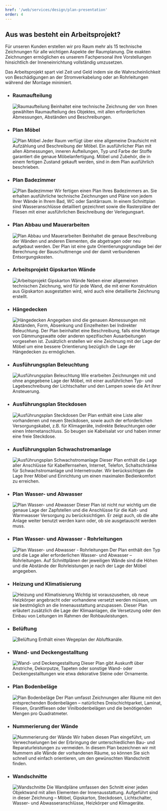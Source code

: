 ```yaml
---
href: '/web/services/design/plan-presentation'
order: 4
---
```

## Aus was besteht ein **Arbeitsprojekt**?
Für unseren Kunden erstellen wir pro Raum mehr als 15 technische Zeichnungen für alle wichtigen Aspekte der Raumplanung. Die exakten Zeichnungen ermöglichen es unserem Fachpersonal ihre Vorstellungen hinsichtlich der Inneneinrichtung vollständig umzusetzen. 

Das Arbeitsprojekt spart viel Zeit und Geld indem sie die Wahrscheinlichkeit von Beschädigungen an der Stromverkabelung oder an Rohrleitungen während der Montage minimiert.

-   ### Raumaufteilung
    ![Raumaufteilung](../images/plan-01-de.v.png)
    Beinhaltet eine technische Zeichnung der  von Ihnen gewählten Raumaufteilung des Objektes, mit allen erforderlichen Abmessungen, Abständen und Beschreibungen.

-   ### Plan **Möbel**
    ![Plan Möbel](../images/plan-17-de.v.png)
    Jeder Raum verfügt über eine allgemeine Draufsicht mit Aufzählung und Beschreibung der Möbel. Ein ausführlicher Plan mit allen Abmessungen, inneren Aufteilungen, Typ und Farbe der Stoffe garantiert die genaue Möbelanfertigung. Möbel und Zubehör, die in einem fertigen Zustand gekauft werden, sind in dem Plan ausführlich beschrieben.

-   ### Plan Badezimmer
    ![Plan Badezimmer](../images/plan-16-de.v.png)
    Wir fertigen einen Plan Ihres Badezimmers  an. Sie erhalten ausführliche technische Zeichnungen und Pläne von jedem Ihrer Wände in Ihrem Bad, WC oder Sanitärraum. In einem Schnittplan sind Wasseranschlüsse detailliert gezeichnet sowie die Rasterpläne der Fliesen mit einer ausführlichen Beschreibung der Verlegungsart.

-   ### Plan Abbau und Mauerarbeiten
    ![Plan Abbau und Mauerarbeiten](../images/plan-02-de.v.png)
    Beinhaltet die genaue Beschreibung der Wänden und anderen Elementen, die abgetragen oder neu aufgebaut werden.  Der  Plan ist eine  gute Orientierungsgrundlage bei der Berechnung der Bauschuttmenge und der damit verbundenen Entsorgungskosten.

-   ### Arbeitsprojekt Gipskarton Wände
    ![Arbeitsprojekt Gipskarton Wände](../images/plan-04-de.v.png)
    Neben einer allgemeinen technischen Zeichnung, wird für jede Wand, die mit einer Konstruktion aus Gipskarton  ausgestatten wird, wird auch eine detaillierte Zeichnung erstellt. 

-   ### Hängedecken
    ![Hängedecken](../images/plan-03-de.v.png)
    Angegeben sind die genauen Abmessungen mit Abständen, Form, Absenkung und Einzelheiten bei Indirekter Beleuchtung. Der Plan beinhaltet eine Beschreibung, falls eine Montage von Dämmungswatte oder anderen spezifischen Ausarbeitungen vorgesehen ist. Zusätzlich erstellen wir eine Zeichnung mit der Lage der Möbel um eine bessere Orientierung bezüglich  die Lage der Hängedecken zu ermöglichen.

-   ### Ausführungsplan Beleuchtung
    ![Ausführungsplan Beleuchtung](../images/plan-05-de.v.png)
    Wie erarbeiten Zeichnungen mit und ohne angegebene Lage der Möbel, mit einer ausführlichen Typ- und Lagebeschreibung der Lichtschalter und den Lampen sowie die Art ihrer Ansteuerung.

-   ### Ausführungsplan Steckdosen
    ![Ausführungsplan Steckdosen](../images/plan-18-de.v.png)
    Der Plan enthält eine Liste aller vorhandenen und neuen Steckdosen, sowie auch der erforderlichen Versorgungskabel, z.B. für Klimageräte, indirekte Beleuchtungen oder einen Internetanschluss. So beugen sie Kabelsalat vor und haben  immer eine freie Steckdose.

-   ### Ausführungsplan Schwachstromanlage
    ![Ausführungsplan Schwachstromanlage](../images/plan-07-de.v.png)
    Dieser Plan enthält die Lage aller Anschlüsse für Kabelfernsehen, Internet, Telefon, Schaltschränke für Schwachstromanlage und Internetrouter. Wir berücksichtigen die Lage Ihrer  Möbel und Einrichtung um einen maximalen Bedienkomfort zu erreichen.

-   ### Plan Wasser- und Abwasser
    ![Plan Wasser- und Abwasser](../images/plan-08-de.v.png)
    Dieser Plan ist nicht nur wichtig um die genaue Lage der Zapfstellen und die Anschlüsse für die Kalt- und Warmwasser Versorgung zu berücksichtigen. Er zeigt auch, ob die alte Anlage weiter benutzt werden kann oder, ob sie ausgetauscht werden muss.

-   ### Plan Wasser- und Abwasser - Rohrleitungen
    ![Plan Wasser- und Abwasser - Rohrleitungen](../images/plan-09-de.v.png)
    Der Plan enthält den Typ und die Lage aller erforderlichen Wasser- und Abwasser – Rohrleitungen. Auf Schnittplänen der jeweiligen Wände sind die Höhen und die Abstände der Rohrleistungen je nach der Lage der Möbel angegeben.

-   ### Heizung und Klimatisierung
    ![Heizung und Klimatisierung](../images/plan-10-de.v.png)
    Wichtig ist vorauszusehen, ob neue Heizkörper  angebracht oder vorhandene versetzt werden müssen, um sie bestmöglich an die Innenausstattung anzupassen. Dieser Plan erläutert zusätzlich die Lage der Klimaanlagen, die Versetzung oder den Einbau von Leitungen im Rahmen der Rohbauleistungen.

-   ### Belüftung
    ![Belüftung](../images/plan-11-de.v.png)
    Enthält einen Wegeplan der Abluftkanäle.

-   ### Wand- und Deckengestalltung
    ![Wand- und Deckengestalltung](../images/plan-13-de.v.png)
    Dieser Plan gibt Auskunft über Anstriche, Dekorputze, Tapeten oder sonstige Wand- oder Deckengestalltungen wie etwa dekorative Steine oder Ornamente.

-   ### Plan Bodenbeläge 
    ![Plan Bodenbeläge ](../images/plan-14-de.v.png)
    Der Plan umfasst Zeichnungen aller Räume mit den entsprechenden Bodenbelägen – natürliches Dreischichtparket, Laminat, Fliesen, Granitfliesen oder Vinilbodenbelägen und die benötigenden Mengen pro Quadratmeter.

-   ### Nummerierung der Wände
    ![Nummerierung der Wände](../images/plan-15-de.v.png)
    Wir haben diesen Plan eingeführt, um Verwechselungen bei der Erbringung der unterschiedlichen Bau- und Reparaturleistungen zu vermeiden. In diesem Plan bezeichnen wir mit Nummern alle Wände der vorhandenen Räume, so können Sie sich schnell und einfach orientieren, um den gewünschten Wandschnitt finden.

-   ### Wandschnitte
    ![Wandschnitte](../images/plan-19-de.v.png)
    Die Wandpläne umfassen den Schnitt einer jeden Objektwand mit allen Elementen der Innenausstattung.  Aufgeführt sind in dieser Zeichnung – Möbel, Gipskarton, Steckdosen, Lichtschalter, Wasser- und Abwasseranschlüsse, Heizkörper und Klimageräte.